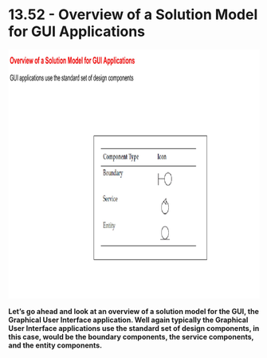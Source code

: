 # 13.52 - Overview of a Solution Model for GUI Applications

<img src="/images/13_52_01.jpg" width="800" height="500">

**Let’s go ahead and look at an overview of a solution model for the GUI, the Graphical User Interface application. Well again typically the Graphical User Interface applications use the standard set of design components, in this case, would be the boundary components, the service components, and the entity components.**